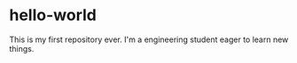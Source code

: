 # hello-world
This is my first repository ever.
I'm a engineering student eager to learn new things.
